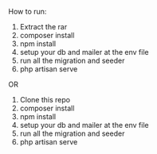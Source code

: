How to run:
1. Extract the rar
2. composer install
3. npm install
4. setup your db and mailer at the env file
5. run all the migration and seeder
6. php artisan serve

OR

1. Clone this repo
2. composer install
3. npm install
4. setup your db and mailer at the env file
5. run all the migration and seeder
6. php artisan serve
